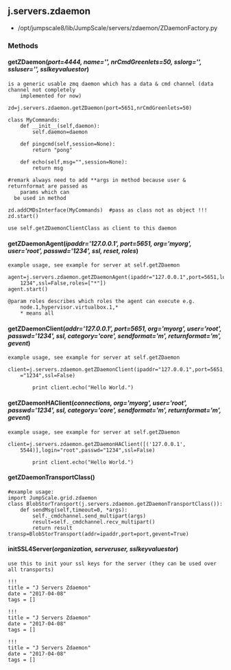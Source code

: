 <!-- toc -->
## j.servers.zdaemon

- /opt/jumpscale8/lib/JumpScale/servers/zdaemon/ZDaemonFactory.py

### Methods

#### getZDaemon(*port=4444, name='', nrCmdGreenlets=50, sslorg='', ssluser='', sslkeyvaluestor*) 

```
is a generic usable zmq daemon which has a data & cmd channel (data channel not completely
    implemented for now)

zd=j.servers.zdaemon.getZDaemon(port=5651,nrCmdGreenlets=50)

class MyCommands:
    def __init__(self,daemon):
        self.daemon=daemon

    def pingcmd(self,session=None):
        return "pong"

    def echo(self,msg="",session=None):
        return msg

#remark always need to add **args in method because user & returnformat are passed as
    params which can
  be used in method

zd.addCMDsInterface(MyCommands)  #pass as class not as object !!!
zd.start()

use self.getZDaemonClientClass as client to this daemon

```

#### getZDaemonAgent(*ipaddr='127.0.0.1', port=5651, org='myorg', user='root', passwd='1234', ssl, reset, roles*) 

```
example usage, see example for server at self.getZDaemon

agent=j.servers.zdaemon.getZDaemonAgent(ipaddr="127.0.0.1",port=5651,login="root",passwd="
    1234",ssl=False,roles=["*"])
agent.start()

@param roles describes which roles the agent can execute e.g.
    node.1,hypervisor.virtualbox.1,*
    * means all

```

#### getZDaemonClient(*addr='127.0.0.1', port=5651, org='myorg', user='root', passwd='1234', ssl, category='core', sendformat='m', returnformat='m', gevent*) 

```
example usage, see example for server at self.getZDaemon

client=j.servers.zdaemon.getZDaemonClient(ipaddr="127.0.0.1",port=5651,login="root",passwd
    ="1234",ssl=False)

        print client.echo("Hello World.")

```

#### getZDaemonHAClient(*connections, org='myorg', user='root', passwd='1234', ssl, category='core', sendformat='m', returnformat='m', gevent*) 

```
example usage, see example for server at self.getZDaemon

client=j.servers.zdaemon.getZDaemonHAClient([('127.0.0.1',
    5544)],login="root",passwd="1234",ssl=False)

        print client.echo("Hello World.")

```

#### getZDaemonTransportClass() 

```
#example usage:
import JumpScale.grid.zdaemon
class BlobStorTransport(j.servers.zdaemon.getZDaemonTransportClass()):
    def sendMsg(self,timeout=0, *args):
        self._cmdchannel.send_multipart(args)
        result=self._cmdchannel.recv_multipart()
        return result
transp=BlobStorTransport(addr=ipaddr,port=port,gevent=True)

```

#### initSSL4Server(*organization, serveruser, sslkeyvaluestor*) 

```
use this to init your ssl keys for the server (they can be used over all transports)

```


```
!!!
title = "J Servers Zdaemon"
date = "2017-04-08"
tags = []
```

```
!!!
title = "J Servers Zdaemon"
date = "2017-04-08"
tags = []
```

```
!!!
title = "J Servers Zdaemon"
date = "2017-04-08"
tags = []
```
